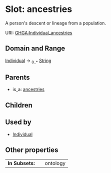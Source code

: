 
# Slot: ancestries


A person's descent or lineage from a population.

URI: [GHGA:Individual_ancestries](https://w3id.org/GHGA/Individual_ancestries)


## Domain and Range

[Individual](Individual.md) &#8594;  <sub>0..\*</sub> [String](types/String.md)

## Parents

 *  is_a: [ancestries](ancestries.md)

## Children


## Used by

 * [Individual](Individual.md)

## Other properties

|  |  |  |
| --- | --- | --- |
| **In Subsets:** | | ontology |

